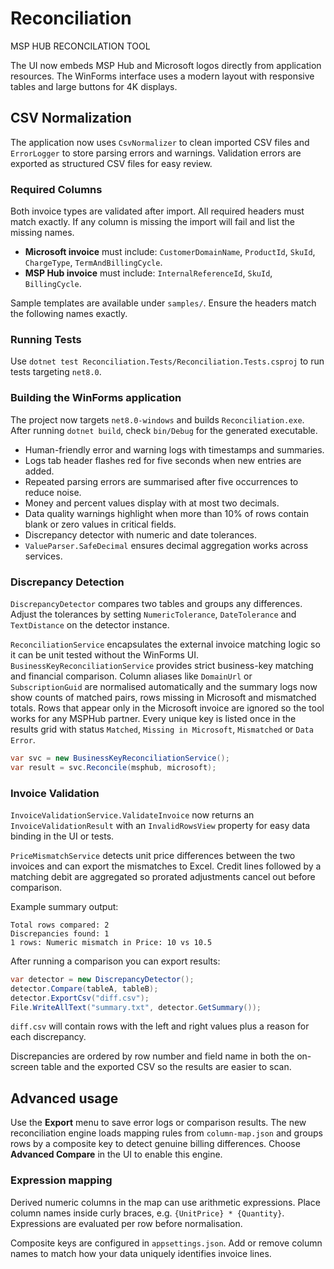 # Reconciliation
MSP HUB RECONCILATION TOOL

The UI now embeds MSP Hub and Microsoft logos directly from application resources.
The WinForms interface uses a modern layout with responsive tables and large buttons for 4K displays.

## CSV Normalization
The application now uses `CsvNormalizer` to clean imported CSV files and `ErrorLogger` to store parsing errors and warnings. Validation errors are exported as structured CSV files for easy review.

### Required Columns
Both invoice types are validated after import. All required headers must match exactly.
If any column is missing the import will fail and list the missing names.

- **Microsoft invoice** must include: `CustomerDomainName`, `ProductId`, `SkuId`, `ChargeType`, `TermAndBillingCycle`.
- **MSP Hub invoice** must include: `InternalReferenceId`, `SkuId`, `BillingCycle`.

Sample templates are available under `samples/`. Ensure the headers match the following names exactly.

### Running Tests
Use `dotnet test Reconciliation.Tests/Reconciliation.Tests.csproj` to run tests targeting `net8.0`.

### Building the WinForms application
The project now targets `net8.0-windows` and builds `Reconciliation.exe`.
After running `dotnet build`, check `bin/Debug` for the generated executable.

- Human-friendly error and warning logs with timestamps and summaries.
- Logs tab header flashes red for five seconds when new entries are added.
- Repeated parsing errors are summarised after five occurrences to reduce noise.
- Money and percent values display with at most two decimals.
- Data quality warnings highlight when more than 10% of rows contain blank or zero values in critical fields.
- Discrepancy detector with numeric and date tolerances.
- `ValueParser.SafeDecimal` ensures decimal aggregation works across services.

### Discrepancy Detection
`DiscrepancyDetector` compares two tables and groups any differences. Adjust the
tolerances by setting `NumericTolerance`, `DateTolerance` and `TextDistance` on
the detector instance.

`ReconciliationService` encapsulates the external invoice matching logic so it
can be unit tested without the WinForms UI.
`BusinessKeyReconciliationService` provides strict business-key matching and
financial comparison. Column aliases like `DomainUrl` or `SubscriptionGuid`
are normalised automatically and the summary logs now show counts of
matched pairs, rows missing in Microsoft and mismatched totals. Rows that
appear only in the Microsoft invoice are ignored so the tool works for any
MSPHub partner.
Every unique key is listed once in the results grid with status `Matched`,
`Missing in Microsoft`, `Mismatched` or `Data Error`.

```csharp
var svc = new BusinessKeyReconciliationService();
var result = svc.Reconcile(msphub, microsoft);
```

### Invoice Validation
`InvoiceValidationService.ValidateInvoice` now returns an `InvoiceValidationResult`
with an `InvalidRowsView` property for easy data binding in the UI or tests.

`PriceMismatchService` detects unit price differences between the two invoices
and can export the mismatches to Excel. Credit lines followed by a matching
debit are aggregated so prorated adjustments cancel out before comparison.

Example summary output:

```
Total rows compared: 2
Discrepancies found: 1
1 rows: Numeric mismatch in Price: 10 vs 10.5
```

After running a comparison you can export results:

```csharp
var detector = new DiscrepancyDetector();
detector.Compare(tableA, tableB);
detector.ExportCsv("diff.csv");
File.WriteAllText("summary.txt", detector.GetSummary());
```

`diff.csv` will contain rows with the left and right values plus a reason for
each discrepancy.

Discrepancies are ordered by row number and field name in both the on-screen
table and the exported CSV so the results are easier to scan.

## Advanced usage
Use the **Export** menu to save error logs or comparison results.
The new reconciliation engine loads mapping rules from `column-map.json` and
groups rows by a composite key to detect genuine billing differences.
Choose **Advanced Compare** in the UI to enable this engine.

### Expression mapping
Derived numeric columns in the map can use arithmetic expressions. Place column
names inside curly braces, e.g. `{UnitPrice} * {Quantity}`. Expressions are
evaluated per row before normalisation.

Composite keys are configured in `appsettings.json`. Add or remove column names
to match how your data uniquely identifies invoice lines.



